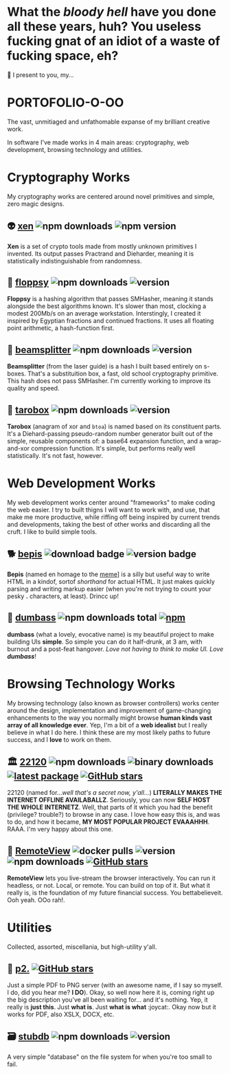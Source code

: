 # What the *bloody hell* have you done all these years, huh? You useless fucking gnat of an idiot of a waste of fucking space, eh?

:tada: I present to you, my&hellip;

# PORTOFOLIO-O-OO

The vast, unmitiaged and unfathomable expanse of my brilliant creative work.

In software I've made works in 4 main areas: cryptography, web development, browsing technology and utilities.

# Cryptography Works

My cryptography works are centered around novel primitives and simple, zero magic designs.

## :alien: [xen](https://github.com/dosyago/xen) ![npm downloads](https://img.shields.io/npm/dt/xen) ![npm version](https://img.shields.io/npm/v/xen) 

**Xen** is a set of crypto tools made from mostly unknown primitives I invented. Its output passes Practrand and Dieharder, meaning it is statistically indistinguishable from randomness.

## :baby_chick: [floppsy](https://github.com/dosyago/floppsy) ![npm downloads](https://img.shields.io/npm/dt/floppsy) ![version](https://img.shields.io/npm/v/floppsy)

**Floppsy** is a hashing algorithm that passes SMHasher, meaning it stands alongside the best algorithms known. It's slower than most, clocking a modest 200Mb/s on an average workstation. Interstingly, I created it inspired by Egyptian fractions and continued fractions. It uses all floating point arithmetic, a hash-function first.

## :stars: [beamsplitter](https://github.com/dosyago/beamsplitter) ![npm downloads](https://img.shields.io/npm/dt/beamsplitter) ![version](https://img.shields.io/npm/v/beamsplitter)

**Beamsplitter** (from the laser guide) is a hash I built based entirely on s-boxes. That's a substituition box, a fast, old school cryptography primitive. This hash does not pass SMHasher. I'm currently working to improve its quality and speed.

## :bento: [tarobox](https://github.com/dosyago/tarobox) ![npm downloads](https://img.shields.io/npm/dt/tarobox) ![version](https://img.shields.io/npm/v/tarobox) 

**Tarobox** (anagram of xor and `btoa`) is named based on its constituent parts. It's a Diehard-passing pseudo-random number generator built out of the simple, reusable components of: a base64 expansion function, and a wrap-and-xor compression function. It's simple, but performs really well statistically. It's not fast, however.

# Web Development Works

My web development works center around "frameworks" to make coding the web easier. I try to built thigns I will want to work with, and use, that make me more productive, while riffing off being inspired by current trends and developments, taking the best of other works and discarding all the cruft. I like to build simple tools.

## :dog2: [bepis](#drincc) ![download badge](https://img.shields.io/npm/dt/bepis) ![version badge](https://img.shields.io/npm/v/bepis/latest)

**Bepis** (named en homage to the [meme](https://www.youtube.com/watch?v=zbqdh5duDuU)] is a silly but useful way to write HTML in a kindof, sortof *shorthand* for actual HTML. It just makes quickly parsing and writing markup easier (when you're not trying to count your pesky **.** characters, at least). Drincc up!

## :bug: [dumbass](https://github.com/dosyago/dumbass) ![npm downloads total](https://img.shields.io/npm/dt/dumbass)  [![npm](https://img.shields.io/npm/v/dumbass.svg?label=&color=0080FF)](https://github.com/dosyago/dumbass/releases/latest)

**dumbass** (what a lovely, evocative name) is my beautiful project to make building UIs **simple**. So simple you can do it half-drunk, at 3 am, with burnout and a post-feat hangover. *Love not having to think to make UI. Love **dumbass***!

# Browsing Technology Works

My browsing technology (also known as browser controllers) works center around the design, implementation and improvement of game-changing enhancements to the way you normally might browse **human kinds vast array of all knowledge ever**. Yep, I'm a bit of a **web idealist** but I really believe in what I do here. I think these are my most likely paths to future success, and I **love** to work on them.

## :classical_building: [22120](https://github.com/dosyago/22120) ![npm downloads](https://img.shields.io/npm/dt/archivist1?label=npm%20downloads) ![binary downloads](https://img.shields.io/github/downloads/dosyago/22120/total?label=binary%20downloads) [![latest package](https://img.shields.io/github/v/release/dosyago/22120?label=latest%20release)](https://github.com/dosyago/22120/releases) [![GitHub stars](https://img.shields.io/github/stars/dosyago/22120.svg?style=social&label=Star)](https://GitHub.com/dosyago/22120/stargazers/)

22120 (named for...*well that's a secret now, y'all...*) **LITERALLY MAKES THE INTERNET OFFLINE AVAILABALLZ**. Seriously, you can now **SELF HOST THE WHOLE INTERNETZ**. Well, that parts of it which you had the benefit (privilege? trouble?) to browse in any case. I love how easy this is, and was to do, and how it became, **MY MOST POPULAR PROJECT EVAAAHHH**. RAAA. I'm very happy about this one.

## :satellite: [RemoteView](https://github.com/dosyago/RemoteView) ![docker pulls](https://img.shields.io/docker/pulls/dosyago/browsergapce) ![version](https://img.shields.io/npm/v/remoteview) ![npm downloads](https://img.shields.io/npm/dt/remoteview)  [![GitHub stars](https://img.shields.io/github/stars/dosyago/RemoteView.svg?style=social&label=Star)](https://GitHub.com/dosyago/RemoteView/stargazers/)

**RemoteView** lets you live-stream the browser interactively. You can run it headless, or not. Local, or remote. You can build on top of it. But what it really is, is the foundation of my future financial success. You bettabelieveit. Ooh yeah. OOo rah!.

# Utilities

Collected, assorted, miscellania, but high-utility y'all.

## :page_facing_up: [p2.](https://github.com/dosyago/p2.) [![GitHub stars](https://img.shields.io/github/stars/dosyago/p2..svg?style=social&label=Star)](https://GitHub.com/dosyago/p2./stargazers/)

Just a simple PDF to PNG server (with an awesome name, if I say so myself. I do, did you hear me? **I DO**). Okay, so well now here it is, coming right up the big description you've all been waiting for&hellip; and it's nothing. Yep, it really is **just this**. Just **what is**. Just **what is what** :joycat:. Okay now but it works for PDF, also XSLX, DOCX, etc.

## :card_file_box: [stubdb](https://github.com/crislin2046/stubdb) ![npm downloads](https://img.shields.io/npm/dt/stubdb) ![version](https://img.shields.io/npm/v/stubdb?label=version)

A very simple "database" on the file system for when you're too small to fail.
